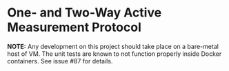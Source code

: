 # One- and Two-Way Active Measurement Protocol

**NOTE:** Any development on this project should take place on a
  bare-metal host of VM.  The unit tests are known to not function
  properly inside Docker containers.  See issue #87 for details.
 